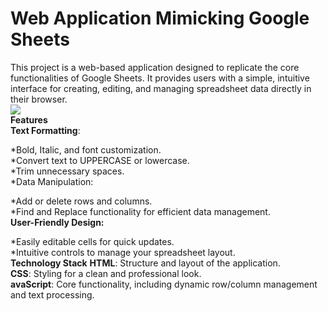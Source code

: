 # Web Application Mimicking Google Sheets
This project is a web-based application designed to replicate the core functionalities of Google Sheets. It provides users with a simple, intuitive interface for creating, editing, and managing spreadsheet data directly in their browser.<br>
<img src="https://i.ibb.co/mqkjTp9/IMG-20250111-130247.jpg" ><br>
**Features**<br>
__Text Formatting__:

*Bold, Italic, and font customization.<br>
*Convert text to UPPERCASE or lowercase.<br>
*Trim unnecessary spaces.<br>
*Data Manipulation:<br>

*Add or delete rows and columns.<br>
*Find and Replace functionality for efficient data management.<br>
__User-Friendly Design:__

*Easily editable cells for quick updates.<br>
*Intuitive controls to manage your spreadsheet layout.<br>
__Technology Stack__
__HTML__: Structure and layout of the application.<br>
__CSS__: Styling for a clean and professional look.<br>
__avaScript__: Core functionality, including dynamic row/column management and text processing.
